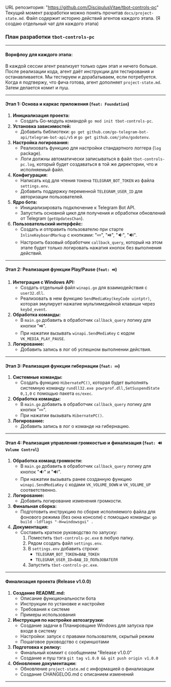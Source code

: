 URL репозитория: "https://github.com/DiscipulusVitae/tbot-controls-pc"
Текущий момент разработки можно понять прочитав `docs/project-state.md`. Файл содержит историю действий агентов каждого этапа. (Я создаю отдельный чат для каждого этапа)

### **План разработки `tbot-controls-pc`**

---

#### **Воркфлоу для каждого этапа:**

В каждой сессии агент реализует только один этап и ничего больше. После реализации кода, агент даёт инструкции для тестирования и останавливается. Мы тестируем и дорабатываем, если потребуется. Когда я подтвержу, что фича готова, агент дополняет `project-state.md`. Затем делается комит и пуш.

---

#### **Этап 1: Основа и каркас приложения (`feat: Foundation`)**

1.  **Инициализация проекта:**
    *   Создать Go-модуль командой `go mod init tbot-controls-pc`.
2.  **Установка зависимостей:**
    *   Добавить библиотеки: `go get github.com/go-telegram-bot-api/telegram-bot-api/v5` и `go get github.com/joho/godotenv`.
3.  **Настройка логирования:**
    *   Реализовать функцию для настройки стандартного логгера (`log` package).
    *   Логи должны автоматически записываться в файл `tbot-controls-pc.log`, который будет создаваться в той же директории, что и исполняемый файл.
4.  **Конфигурация:**
    *   Написать код для чтения токена `TELEGRAM_BOT_TOKEN` из файла `settings.env`.
    *   Добавить поддержку переменной `TELEGRAM_USER_ID` для авторизации пользователей.
5.  **Ядро бота:**
    *   Инициализировать подключение к Telegram Bot API.
    *   Запустить основной цикл для получения и обработки обновлений от Telegram (`getUpdatesChan`).
6.  **Пользовательский интерфейс:**
    *   Создать и отправить пользователю при старте `InlineKeyboardMarkup` с кнопками: "💤", "⏯️", "🔉", "🔊".
    *   Настроить базовый обработчик `callback_query`, который на этом этапе будет только логировать нажатия кнопок без выполнения действий.

---

#### **Этап 2: Реализация функции Play/Pause (`feat: ⏯️`)**

1.  **Интеграция с Windows API:**
    *   Создать отдельный файл `winapi.go` для взаимодействия с `user32.dll`.
    *   Реализовать в нем функцию `SendMediaKey(keyCode uintptr)`, которая эмулирует нажатие мультимедийной клавиши через `keybd_event`.
2.  **Обработка команды:**
    *   В `main.go` добавить в обработчик `callback_query` логику для кнопки "⏯️".
    *   При нажатии вызывать `winapi.SendMediaKey` с кодом `VK_MEDIA_PLAY_PAUSE`.
3.  **Логирование:**
    *   Добавить запись в лог об успешном выполнении действия.

---

#### **Этап 3: Реализация функции гибернации (`feat: 💤`)**

1.  **Системные команды:**
    *   Создать функцию `HibernatePC()`, которая будет выполнять системную команду `rundll32.exe powrprof.dll,SetSuspendState 0,1,0` с помощью пакета `os/exec`.
2.  **Обработка команды:**
    *   В `main.go` добавить в обработчик `callback_query` логику для кнопки "💤".
    *   При нажатии вызывать `HibernatePC()`.
3.  **Логирование:**
    *   Добавить запись в лог о команде на гибернацию.

---

#### **Этап 4: Реализация управления громкостью и финализация (`feat: 🔊 Volume Control`)**

1.  **Обработка команд громкости:**
    *   В `main.go` добавить в обработчик `callback_query` логику для кнопок "🔉" и "🔊".
    *   При нажатии вызывать ранее созданную функцию `winapi.SendMediaKey` с кодами `VK_VOLUME_DOWN` и `VK_VOLUME_UP` соответственно.
2.  **Логирование:**
    *   Добавить логирование изменения громкости.
3.  **Финальная сборка:**
    *   Подготовить инструкцию по сборке исполняемого файла для фонового режима (без окна консоли) с помощью команды: `go build -ldflags "-H=windowsgui" .`
4.  **Документация:**
    *   Составить краткое руководство по запуску:
        1.  Поместить `tbot-controls-pc.exe` в любую папку.
        2.  Рядом создать файл `settings.env`.
        3.  В `settings.env` добавить строки:
            *   `TELEGRAM_BOT_TOKEN=ВАШ_ТОКЕН`
            *   `TELEGRAM_USER_ID=ВАШ_ID_ПОЛЬЗОВАТЕЛЯ`
        4.  Запустить `tbot-controls-pc.exe`.

---

#### **Финализация проекта (Release v1.0.0)**

1.  **Создание README.md:**
    *   Описание функциональности бота
    *   Инструкции по установке и настройке
    *   Требования к системе
    *   Примеры использования
2.  **Инструкция по настройке автозагрузки:**
    *   Создание задачи в Планировщике Windows для запуска при входе в систему
    *   Настройки: запуск с правами пользователя, скрытый режим
    *   Пошаговое руководство с скриншотами
3.  **Подготовка к релизу:**
    *   Финальный коммит с сообщением "Release v1.0.0"
    *   Создание и пуш тэга `git tag v1.0.0 && git push origin v1.0.0`
4.  **Обновление документации:**
    *   Обновление `project-state.md` с информацией о финализации
    *   Создание CHANGELOG.md с описанием изменений

---


